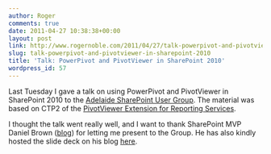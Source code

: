 ```yaml
---
author: Roger
comments: true
date: 2011-04-27 10:38:38+00:00
layout: post
link: http://www.rogernoble.com/2011/04/27/talk-powerpivot-and-pivotviewer-in-sharepoint-2010/
slug: talk-powerpivot-and-pivotviewer-in-sharepoint-2010
title: 'Talk: PowerPivot and PivotViewer in SharePoint 2010'
wordpress_id: 57
---
```


Last Tuesday I gave a talk on using PowerPivot and PivotViewer in SharePoint 2010 to the [Adelaide SharePoint User Group](http://www.sharepointusers.org.au/Adelaide/default.aspx).
The material was based on CTP2 of the [PivotViewer Extension for Reporting Services](http://www.microsoft.com/downloads/en/details.aspx?FamilyID=796AFF73-37FC-4AC2-9595-2C9AA72EB278).

I thought the talk went really well, and I want to thank SharePoint MVP Daniel Brown ([blog](http://www.danielbrown.id.au)) for letting me present to the Group. He has also kindly hosted the slide deck on his blog [here](http://www.danielbrown.id.au/Lists/Posts/Post.aspx?ID=51).
